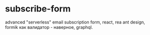 # subscribe-form

advanced "serverless" email subscription form, react, rea ant design, formik как валидатор - наверное, graphql.

